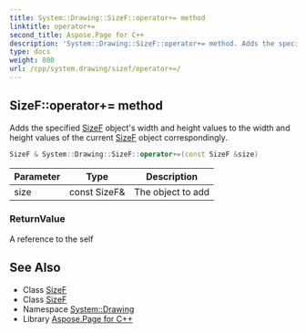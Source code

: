 ```yaml
---
title: System::Drawing::SizeF::operator+= method
linktitle: operator+=
second_title: Aspose.Page for C++
description: 'System::Drawing::SizeF::operator+= method. Adds the specified SizeF object''s width and height values to the width and height values of the current SizeF object correspondingly in C++.'
type: docs
weight: 800
url: /cpp/system.drawing/sizef/operator+=/
---
```

## SizeF::operator+= method


Adds the specified [SizeF](../) object's width and height values to the width and height values of the current [SizeF](../) object correspondingly.

```cpp
SizeF & System::Drawing::SizeF::operator+=(const SizeF &size)
```


| Parameter | Type | Description |
| --- | --- | --- |
| size | const SizeF\& | The object to add |

### ReturnValue

A reference to the self

## See Also

* Class [SizeF](../)
* Class [SizeF](../)
* Namespace [System::Drawing](../../)
* Library [Aspose.Page for C++](../../../)
